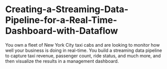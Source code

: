 # Creating-a-Streaming-Data-Pipeline-for-a-Real-Time-Dashboard-with-Dataflow
You own a fleet of New York City taxi cabs and are looking to monitor how well your business is doing in real-time. You build a streaming data pipeline to capture taxi revenue, passenger count, ride status, and much more, and then visualize the results in a management dashboard.

